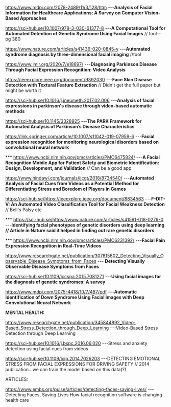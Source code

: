 https://www.mdpi.com/2078-2489/11/3/128/htm ---**Analysis of Facial Information for Healthcare Applications: A Survey on Computer Vision-Based Approaches**

https://sci-hub.se/10.1007/978-3-030-61377-8 ---**A Computational Tool for Automated Detection of Genetic Syndrome Using Facial Images** // tool-- pg 380   

https://www.nature.com/articles/s41436-020-0845-y ---**Automated syndrome diagnosis by three-dimensional facial imaging**  //tool

https://www.jmir.org/2020/7/e18697/ ---**Diagnosing Parkinson Disease Through Facial Expression Recognition: Video Analysis**

https://ieeexplore.ieee.org/document/9392030 ---**Face Skin Disease Detection with Textural Feature Extraction**   // Didn't get the full paper but might be worth it

https://sci-hub.se/10.1016/j.jneumeth.2017.02.006 ---**Analysis of facial expressions in parkinson's disease through video-based automatic methods**

https://sci-hub.se/10.1145/3328925 ---**The PARK Framework for Automated Analysis of Parkinson’s Disease Characteristics**

https://link.springer.com/article/10.1007/s11042-019-07959-6 ---**Facial expression recognition for monitoring neurological disorders based on convolutional neural network**

*** https://www.ncbi.nlm.nih.gov/pmc/articles/PMC6475824/ ---**A Facial Recognition Mobile App for Patient Safety and Biometric Identification: Design, Development, and Validation** // Can be a good app

https://www.hindawi.com/journals/ijcgt/2018/8734540/ ---**Automated Analysis of Facial Cues from Videos as a Potential Method for Differentiating Stress and Boredom of Players in Games**

https://sci-hub.se/https://ieeexplore.ieee.org/document/8834563 ---**F-DIT-V: An Automated Video Classification Tool for Facial Weakness Detection**  // Bell's Palsy etc

*** https://sci-hub.se/https://www.nature.com/articles/s41591-018-0279-0 ---**Identifying facial phenotypes of genetic disorders using deep learning    // Article in Nature said it helped in finding out rare genetic disorders**

*** https://www.ncbi.nlm.nih.gov/pmc/articles/PMC6231392/ ---**Facial Pain Expression Recognition in Real-Time Videos**

https://www.researchgate.net/publication/307615602_Detecting_Visually_Observable_Disease_Symptoms_from_Faces ---  **Detecting Visually Observable Disease Symptoms from Faces**

https://sci-hub.se/10.1109/iccspa.2015.7081271 ---**Using facial images for the diagnosis of genetic syndromes: A survey** 

https://www.mdpi.com/2075-4418/10/7/487/pdf ---**Automatic Identification of Down Syndrome Using Facial Images with Deep Convolutional Neural Network**



**MENTAL HEALTH:**

https://www.researchgate.net/publication/345844892_Video-Based_Stress_Detection_through_Deep_Learning ---Video-Based Stress Detection through Deep Learning

https://sci-hub.se/10.1016/j.bspc.2016.06.020 ---Stress and anxiety detection using facial cues from videos

https://sci-hub.se/10.1109/icip.2014.7026203 ---DETECTING EMOTIONAL STRESS FROM FACIAL EXPRESSIONS FOR DRIVING SAFETY    // 2014 publication...we can train the model based on this data(?)



ARTICLES:

https://www.embs.org/pulse/articles/detecting-faces-saving-lives/ ---Detecting Faces, Saving Lives How facial recognition software is changing health care
